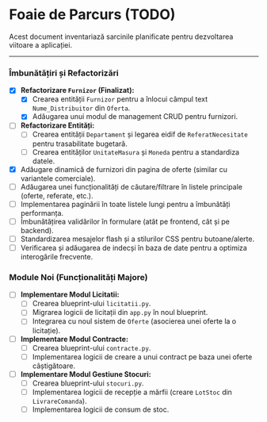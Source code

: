 # Foaie de Parcurs (TODO)

Acest document inventariază sarcinile planificate pentru dezvoltarea viitoare a aplicației.

---

### Îmbunătățiri și Refactorizări

- [x] **Refactorizare `Furnizor` (Finalizat):**
  - [x] Crearea entității `Furnizor` pentru a înlocui câmpul text `Nume_Distribuitor` din `Oferta`.
  - [x] Adăugarea unui modul de management CRUD pentru furnizori.
- [ ] **Refactorizare Entități:**
  - [ ] Crearea entității `Departament` și legarea eidif de `ReferatNecesitate` pentru trasabilitate bugetară.
  - [ ] Crearea entităților `UnitateMasura` și `Moneda` pentru a standardiza datele.
- [x] Adăugare dinamică de furnizori din pagina de oferte (similar cu variantele comerciale).
- [ ] Adăugarea unei funcționalități de căutare/filtrare în listele principale (oferte, referate, etc.).
- [ ] Implementarea paginării în toate listele lungi pentru a îmbunătăți performanța.
- [ ] Îmbunătățirea validărilor în formulare (atât pe frontend, cât și pe backend).
- [ ] Standardizarea mesajelor flash și a stilurilor CSS pentru butoane/alerte.
- [ ] Verificarea și adăugarea de indecși în baza de date pentru a optimiza interogările frecvente.

### Module Noi (Funcționalități Majore)

- [ ] **Implementare Modul Licitatii:**
  - [ ] Crearea blueprint-ului `licitatii.py`.
  - [ ] Migrarea logicii de licitații din `app.py` în noul blueprint.
  - [ ] Integrarea cu noul sistem de `Oferte` (asocierea unei oferte la o licitație).
- [ ] **Implementare Modul Contracte:**
  - [ ] Crearea blueprint-ului `contracte.py`.
  - [ ] Implementarea logicii de creare a unui contract pe baza unei oferte câștigătoare.
- [ ] **Implementare Modul Gestiune Stocuri:**
  - [ ] Crearea blueprint-ului `stocuri.py`.
  - [ ] Implementarea logicii de recepție a mărfii (creare `LotStoc` din `LivrareComanda`).
  - [ ] Implementarea logicii de consum de stoc.
